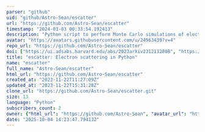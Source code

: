 ```yaml
---
parser: "github"
uid: "github/Astro-Sean/escatter"
url: "https://github.com/Astro-Sean/escatter"
timestamp: "2024-03-03 00:33:54.192413"
description: "Python script to perform Monte Carlo simulations of electron scattering events in interacting supernovae."
avatar: "https://avatars.githubusercontent.com/u/24963439?v=4"
repo_url: "https://github.com/Astro-Sean/escatter"
doi: ["https://ui.adsabs.harvard.edu/abs/2023arXiv231213280B", "https://ui.adsabs.harvard.edu/abs/2024ascl.soft01020B/abstract"]
title: "escatter: Electron scattering in Python"
name: "escatter"
full_name: "Astro-Sean/escatter"
html_url: "https://github.com/Astro-Sean/escatter"
created_at: "2023-11-22T11:27:09Z"
updated_at: "2023-11-22T15:31:28Z"
clone_url: "https://github.com/Astro-Sean/escatter.git"
size: 13
language: "Python"
subscribers_count: 2
owner: {"html_url": "https://github.com/Astro-Sean", "avatar_url": "https://avatars.githubusercontent.com/u/24963439?v=4", "login": "Astro-Sean", "type": "User"}
date: "2025-10-04 14:23:47.794132"
---
```

